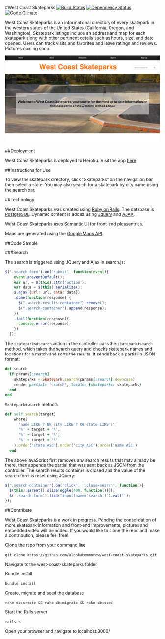 #West Coast Skateparks
[![Build Status](https://travis-ci.org/alookatommorow/west-coast-skateparks.svg?branch=master)](https://travis-ci.org/alookatommorow/west-coast-skateparks)
[![Dependency Status](https://gemnasium.com/alookatommorow/west-coast-skateparks.svg)](https://gemnasium.com/alookatommorow/west-coast-skateparks)
[![Code Climate](https://codeclimate.com/github/alookatommorow/west-coast-skateparks.png)](https://codeclimate.com/github/alookatommorow/west-coast-skateparks)

West Coast Skateparks is an informational directory of every skatepark in the western states of the United States (California, Oregon, and Washington).  Skatepark listings include an address and map for each skatepark along with other pertinent details such as hours, size, and date opened.  Users can track visits and favorites and leave ratings and reviews.  Pictures coming soon.

![Screenshot](https://github.com/alookatommorow/west-coast-skateparks/blob/master/public/wcsp.jpg)

##Deployment

West Coast Skateparks is deployed to Heroku. Visit the app [here](https://west-coast-skateparks.herokuapp.com/)

##Instructions for Use

To view the skatepark directory, click "Skateparks" on the navigation bar then select a state.  You may also search for a skatepark by city name using the search bar.

##Technology

West Coast Skateparks was created using [Ruby on Rails](rubyonrails.org).  The database is [PostgreSQL](http://www.postgresql.org/). Dynamic content is added using [Jquery](https://jquery.com/) and [AJAX](http://api.jquery.com/jquery.ajax/).

West Coast Skateparks uses [Semantic UI](http://semantic-ui.com/) for front-end pleasantries.

Maps are generated using the [Google Maps API](https://developers.google.com/maps/documentation/javascript/).

##Code Sample

###Search

The search is triggered using JQuery and Ajax in search.js:

```javascript
$('.search-form').on('submit', function(event){
    event.preventDefault();
    var url = $(this).attr('action');
    var data = $(this).serialize();
    $.ajax({url: url, data: data})
    .done(function(response) {
      $(".search-results-container").remove();
      $(".search-container").append(response);
    })
    .fail(function(response){
      console.error(response);
    })
  });
```

The `skateparks#search` action in the controller calls the `skatepark#search` method, which takes the search query and checks skatepark names and locations for a match and sorts the results.  It sends back a partial in JSON format:

```ruby
def search
  if params[:search]
    skateparks = Skatepark.search(params[:search].downcase)
    render partial: 'search', locals: {skateparks: skateparks}
  end
end
```

`Skatepark#search` method:

```ruby
def self.search(target)
    where(
      'name LIKE ? OR city LIKE ? OR state LIKE ?',
      '%' + target + '%',
      '%' + target + '%',
      '%' + target + '%'
    ).order('state ASC').order('city ASC').order('name ASC')
  end
```

The above javaScript first removes any search results that may already be there, then appends the partial that was sent back as JSON from the controller.  The search results container is closed and the value of the search form is reset using JQuery:

```javascript
$(".search-container").on('click', '.close-search', function(){
  $(this).parent().slideToggle(400, function(){});
  $('.search-form').find("input[name='search']").val('');
});
```

##Contribute

West Coast Skateparks is a work in progress.  Pending the consolidation of more skatepark information and front-end improvements, pictures and embedded video will be added.  If you would like to clone the repo and make a contribution, please feel free!

Clone the repo from your command line

`git clone https://github.com/alookatommorow/west-coast-skateparks.git`

Navigate to the west-coast-skateparks folder

Bundle install

`bundle install`

Create, migrate and seed the database

`rake db:create && rake db:migrate && rake db:seed`

Start the Rails server

`rails s`

Open your browser and navigate to localhost:3000/

